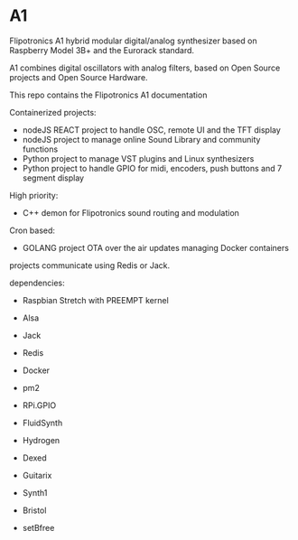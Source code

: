 # A1
Flipotronics A1 hybrid modular digital/analog synthesizer based on Raspberry Model 3B+
and the Eurorack standard.

A1 combines digital oscillators with analog filters, based on Open Source projects and
Open Source Hardware.

This repo contains the Flipotronics A1 documentation

 Containerized projects:
- nodeJS REACT project to handle OSC, remote UI and the TFT display
- nodeJS project to manage online Sound Library and community functions
- Python project to manage VST plugins and Linux synthesizers
- Python project to handle GPIO for midi, encoders, push buttons and 7 segment display

High priority:
- C++ demon for Flipotronics sound routing and modulation

Cron based:
- GOLANG project OTA over the air updates managing Docker containers

projects communicate using Redis or Jack.


dependencies:

- Raspbian Stretch with PREEMPT kernel
- Alsa
- Jack
- Redis
- Docker
- pm2
- RPi.GPIO

- FluidSynth
- Hydrogen
- Dexed
- Guitarix
- Synth1
- Bristol
- setBfree
